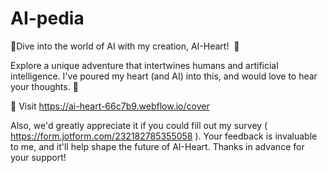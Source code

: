 # AI-pedia

🌟Dive into the world of AI with my creation, AI-Heart!  🌟

Explore a unique adventure that intertwines humans and artificial intelligence. I've poured my heart (and AI) into this, and would love to hear your thoughts. 🚀

🔗 Visit 
https://ai-heart-66c7b9.webflow.io/cover 

Also, we'd greatly appreciate it if you could fill out my survey ( https://form.jotform.com/232182785355058 ). Your feedback is invaluable to me, and it'll help shape the future of AI-Heart.
Thanks in advance for your support!
